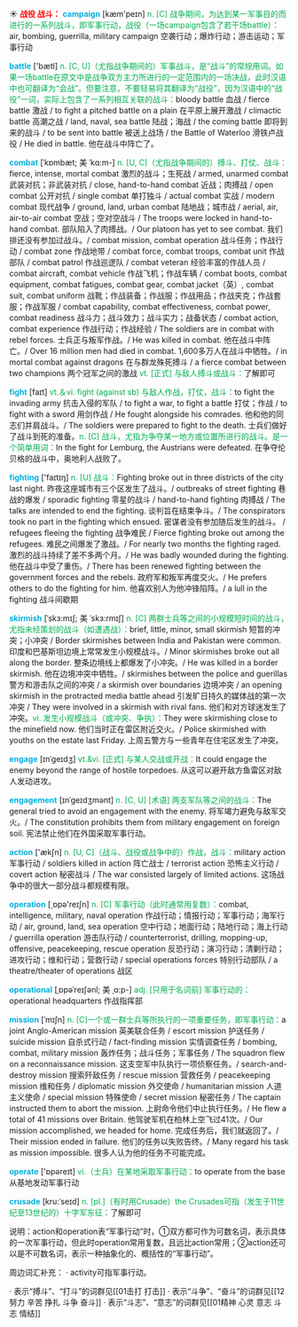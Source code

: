 ☀ <font color="red">**战役 战斗：**</font>
<font color="sky blue">**campaign**</font> [kæm'peɪn] 
<font color="#00b050">n. [C] 战争期间，为达到某一军事目的而进行的一系列战斗，即军事行动，战役（一场campaign包含了若干场battle）：</font>air, bombing, guerrilla, military campaign 空袭行动；爆炸行动；游击运动；军事行动 

<font color="sky blue">**battle**</font> ['bætl] 
<font color="#00b050">n. [C, U]（尤指战争期间的）军事战斗，是“战斗”的常规用词。如果一场battle在原文中是战争双方主力所进行的一定范围内的一场决战，此时汉语中也可翻译为“会战”。但要注意，不要轻易将其翻译为“战役”，因为汉语中的“战役”一词，实际上包含了一系列相互关联的战斗：</font>bloody battle 血战 / fierce battle 激战 / to fight a pitched battle on a plain 在平原上展开激战 / climactic battle 高潮之战 / land, naval, sea battle 陆战；海战 / the coming battle 即将到来的战斗 / to be sent into battle 被送上战场 / the Battle of Waterloo 滑铁卢战役 / He died in battle. 他在战斗中阵亡了。
           
<font color="sky blue">**combat**</font> [ˈkɒmbæt; 美 ˈkɑ:m-]
<font color="#00b050">n. [U, C]（尤指战争期间的）搏斗、打仗、战斗：</font>fierce, intense, mortal combat 激烈的战斗；生死战 / armed, unarmed combat 武装对抗；非武装对抗 / close, hand-to-hand combat 近战；肉搏战 / open combat 公开对抗 / single combat 单打独斗 / actual combat 实战 / modern combat 现代战争 / ground, land, urban combat 陆地战；城市战 / aerial, air, air-to-air combat 空战；空对空战斗 / The troops were locked in hand-to-hand combat. 部队陷入了肉搏战。/ Our platoon has yet to see combat. 我们排还没有参加过战斗。/ combat mission, combat operation 战斗任务；作战行动 / combat zone 作战地带 / combat force, combat troops, combat unit 作战部队 / combat patrol 作战巡逻队 / combat veteran 经验丰富的作战人员 / combat aircraft, combat vehicle 作战飞机；作战车辆 / combat boots, combat equipment, combat fatigues, combat gear, combat jacket（英）, combat suit, combat uniform 战靴；作战装备；作战服；作战用品；作战夹克；作战套服；作战军服 / combat capability, combat effectiveness, combat power, combat readiness 战斗力；战斗效力；战斗实力；战备状态 / combat action, combat experience 作战行动；作战经验 / The soldiers are in combat with rebel forces. 士兵正与叛军作战。/ He was killed in combat. 他在战斗中阵亡。/ Over 16 million men had died in combat. 1,600多万人在战斗中牺牲。/ in mortal combat against dragons 在与群龙殊死搏斗 / a fierce combat between two champions 两个冠军之间的激战 <font color="#00b050">vt. [正式] 与敌人搏斗或战斗：</font>了解即可
           
<font color="sky blue">**fight**</font> [faɪt] 
<font color="#00b050">vt.＆vi. fight (against sb) 与敌人作战，打仗，战斗：</font>to fight the invading army 抗击入侵的军队 / to fight a war, to fight a battle 打仗；作战 / to fight with a sword 用剑作战 / He fought alongside his comrades. 他和他的同志们并肩战斗。/ The soldiers were prepared to fight to the death. 士兵们做好了战斗到死的准备。<font color="#00b050">n. [C] 战斗，尤指为争夺某一地方或位置所进行的战斗。是一个简单用词：</font>In the fight for Lemburg, the Austrians were defeated. 在争夺伦贝格的战斗中，奥地利人战败了。
           
<font color="sky blue">**fighting**</font> ['faɪtɪŋ]
<font color="#00b050">n. [U] 战斗：</font>Fighting broke out in three districts of the city last night. 昨夜这座城市有三个区发生了战斗。/ outbreaks of street fighting 巷战的爆发 / sporadic fighting 零星的战斗 / hand-to-hand fighting 肉搏战 / The talks are intended to end the fighting. 谈判旨在结束争斗。/ The conspirators took no part in the fighting which ensued. 密谋者没有参加随后发生的战斗。 / refugees fleeing the fighting 战争难民 / Fierce fighting broke out among the refugees. 难民之间爆发了激战。/ For nearly two months the fighting raged. 激烈的战斗持续了差不多两个月。/ He was badly wounded during the fighting. 他在战斗中受了重伤。/ There has been renewed fighting between the government forces and the rebels. 政府军和叛军再度交火。/ He prefers others to do the fighting for him. 他喜欢别人为他冲锋陷阵。/ a lull in the fighting 战斗间歇期

<font color="sky blue">**skirmish**</font> [ˈskɜ:mɪʃ; 美 ˈskɜ:rmɪʃ]
<font color="#00b050">n. [C] 两群士兵等之间的小规模短时间的战斗，尤指未经策划的战斗（如遭遇战）：</font>brief, little, minor, small skirmish 短暂的冲突；小冲突 / Border skirmishes between India and Pakistan were common. 印度和巴基斯坦边境上常常发生小规模战斗。/ Minor skirmishes broke out all along the border. 整条边境线上都爆发了小冲突。/ He was killed in a border skirmish. 他在边境冲突中牺牲。/ skirmishes between the police and guerillas 警方和游击队之间的冲突 / a skirmish over boundaries 边境冲突 / an opening skirmish in the protracted media battle ahead 引发旷日持久的媒体战的第一次冲突 / They were involved in a skirmish with rival fans. 他们和对方球迷发生了冲突。<font color="#00b050">vi. 发生小规模战斗（或冲突、争执）：</font>They were skirmishing close to the minefield now. 他们当时正在雷区附近交火。/ Police skirmished with youths on the estate last Friday. 上周五警方与一些青年在住宅区发生了冲突。
           
<font color="sky blue">**engage**</font> [ɪnˈgeɪdʒ]
<font color="#00b050">vt.&vi. [正式] 与某人交战或开战：</font>It could engage the enemy beyond the range of hostile torpedoes. 从这可以避开敌方鱼雷区对敌人发动进攻。

<font color="sky blue">**engagement**</font> [ɪnˈgeɪdʒmənt]
<font color="#00b050">n. [C, U] [术语] 两支军队等之间的战斗：</font>The general tried to avoid an engagement with the enemy. 将军竭力避免与敌军交火。/ The constitution prohibits them from military engagement on foreign soil. 宪法禁止他们在外国采取军事行动。

<font color="sky blue">**action**</font> ['ækʃn] 
<font color="#00b050">n. [U, C]（战斗、战役或战争中的）作战，战斗：</font>military action 军事行动 / soldiers killed in action 阵亡战士 / terrorist action 恐怖主义行动 / covert action 秘密战斗 / The war consisted largely of limited actions. 这场战争中的很大一部分战斗都规模有限。

<font color="sky blue">**operation**</font> [͵ɒpə'reɪʃn] 
<font color="#00b050">n. [C] 军事行动（此时通常用复数）：</font>combat, intelligence, military, naval operation 作战行动；情报行动；军事行动；海军行动 / air, ground, land, sea operation 空中行动；地面行动；陆地行动；海上行动 / guerrilla operation 游击队行动 / counterterrorist, drilling, mopping-up, offensive, peacekeeping, rescue operation 反恐行动；演习行动；清剿行动；进攻行动；维和行动；营救行动 / special operations forces 特别行动部队 / a theatre/theater of operations 战区
                      
<font color="sky blue">**operational**</font> [ˌɒpəˈreɪʃənl; 美 ˌɑ:p-]
<font color="#00b050">adj. [只用于名词前] 军事行动的：</font>operational headquarters 作战指挥部

<font color="sky blue">**mission**</font> [ˈmɪʃn]
<font color="#00b050">n. [C]一个或一群士兵等所执行的一项重要任务，即军事行动：</font>a joint Anglo-American mission 英美联合任务 / escort mission 护送任务 / suicide mission 自杀式行动 / fact-finding mission 实情调查任务 / bombing, combat, military mission 轰炸任务；战斗任务；军事任务 / The squadron flew on a reconnaissance mission. 这支空军中队执行一项侦察任务。/ search-and-destroy mission 搜索歼敌任务 / rescue mission 营救任务 / peacekeeping mission 维和任务 / diplomatic mission 外交使命 / humanitarian mission 人道主义使命 / special mission 特殊使命 / secret mission 秘密任务 / The captain instructed them to abort the mission. 上尉命令他们中止执行任务。/ He flew a total of 41 missions over Britain. 他驾驶军机在柏林上空飞过41次。/ Our mission accomplished, we headed for home. 完成任务后，我们就返回了。/ Their mission ended in failure. 他们的任务以失败告终。/ Many regard his task as mission impossible. 很多人认为他的任务不可能完成。

<font color="sky blue">**operate**</font> ['ɒpəreɪt] 
<font color="#00b050">vi.（士兵）在某地采取军事行动：</font>to operate from the base 从基地发动军事行动
           
<font color="sky blue">**crusade**</font> [kru:ˈseɪd]
<font color="#00b050">n. [pl.]（有时用Crusade）the Crusades可指（发生于11世纪至13世纪的）十字军东征：</font>了解即可

说明：action和operation表“军事行动”时，①双方都可作为可数名词，表示具体的一次军事行动，但此时operation常用复数，且远比action常用；②action还可以是不可数名词，表示一种抽象化的、概括性的“军事行动”。

周边词汇补充：
· activity可指军事行动。

· 表示“搏斗”、“打斗”的词群见[[01击打 打击]]
· 表示“斗争”、“奋斗”的词群见[[12努力 辛苦 挣扎 斗争 奋斗]]
· 表示“斗志”、“意志”的词群见[[01精神 心灵 意志 斗志 情结]]
